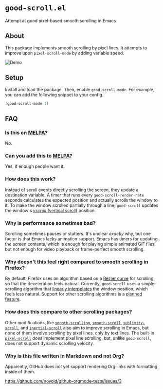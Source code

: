 # `good-scroll.el`

Attempt at good pixel-based smooth scrolling in Emacs

## About

This package implements smooth scrolling by pixel lines.
It attempts to improve upon `pixel-scroll-mode` by adding variable speed.

![Demo](./demo.gif)

## Setup

Install and load the package.
Then, enable `good-scroll-mode`.
For example, you can add the following snippet to your config.

```lisp
(good-scroll-mode 1)
```

## FAQ

### Is this on [MELPA](https://melpa.org/)?

No.

### Can you add this to [MELPA](https://melpa.org/)?

Yes, if enough people want it.

### How does this work?

Instead of scroll events directly scrolling the screen,
they update a destination variable.
A timer that runs every `good-scroll-render-rate` seconds
calculates the expected position and actually scrolls the window to it.
To make the window scrolled partially through a line,
`good-scroll` updates the window's
[*vscroll* (vertical scroll)](https://www.gnu.org/software/emacs/manual/html_node/elisp/Vertical-Scrolling.html)
position.

### Why is performance sometimes bad?

Scrolling sometimes pauses or stutters.
It's unclear *exactly* why,
but one factor is that Emacs lacks animation support.
Emacs has timers for updating the screen contents,
which is enough for playing simple animated GIF files,
but not enough for video playback or frame-perfect smooth scrolling.

### Why doesn't this feel right compared to smooth scrolling in Firefox?

By default, Firefox uses an algorithm based on a
[Bézier curve](https://en.wikipedia.org/wiki/B%C3%A9zier_curve)
for scrolling,
so that the deceleration feels natural.
Currently, `good-scroll` uses a simpler scrolling algorithm that
[linearly interpolates](https://en.wikipedia.org/wiki/Linear_interpolation)
the window position,
which feels less natural.
Support for other scrolling algorithms is a
[planned feature](https://github.com/io12/good-scroll.el/issues/2).

### How does this compare to other scrolling packages?

Other modifications, like
[`smooth-scrolling`](https://github.com/aspiers/smooth-scrolling),
[`smooth-scroll`](https://github.com/k-talo/smooth-scroll.el),
[`sublimity-scroll`](https://github.com/zk-phi/sublimity),
and [`inertial-scroll`](https://github.com/kiwanami/emacs-inertial-scroll)
also aim to improve scrolling in Emacs,
but none of them involve scrolling by pixel lines, only by text lines.
The built-in
[`pixel-scroll`](https://git.savannah.gnu.org/cgit/emacs.git/tree/lisp/pixel-scroll.el)
*does* implement pixel line scrolling,
but, unlike `good-scroll`, does not support dynamic scrolling velocity.

### Why is this file written in Markdown and not Org?

Apparently, GitHub does not yet support rendering
Org links with formatting inside of them.

https://github.com/novoid/github-orgmode-tests/issues/3
